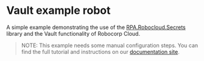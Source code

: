 # Vault example robot

A simple example demonstrating the use of the [RPA.Robocloud.Secrets](https://robocorp.com/docs/libraries/rpa-framework/rpa-robocloud-secrets) library and the Vault functionality of Robocorp Cloud.

> NOTE: This example needs some manual configuration steps. You can find the full tutorial and instructions on our [documentation site](https://robocorp.com/docs/development-howtos/variables-and-secrets/vault).
